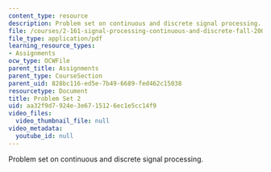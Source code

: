 ```yaml
---
content_type: resource
description: Problem set on continuous and discrete signal processing.
file: /courses/2-161-signal-processing-continuous-and-discrete-fall-2008/aa32f9d7924e3e6715126ec1e5cc14f9_ps2.pdf
file_type: application/pdf
learning_resource_types:
- Assignments
ocw_type: OCWFile
parent_title: Assignments
parent_type: CourseSection
parent_uid: 828bc116-ed5e-7b49-6689-fed462c15038
resourcetype: Document
title: Problem Set 2
uid: aa32f9d7-924e-3e67-1512-6ec1e5cc14f9
video_files:
  video_thumbnail_file: null
video_metadata:
  youtube_id: null
---
```

Problem set on continuous and discrete signal processing.

